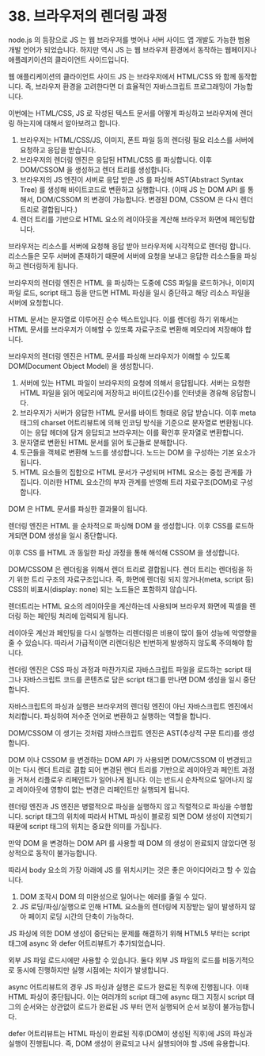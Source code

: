 # 38. 브라우저의 렌더링 과정

node.js 의 등장으로 JS 는 웹 브라우저를 벗어나 서버 사이드 앱 개발도 가능한 범용 개발 언어가 되었습니다. 하지만 역시 JS 는 웹 브라우저 환경에서 동작하는 웹페이지나 애플레키이션의 클라이언트 사이드입니다.

웹 애플리케이션의 클라이언트 사이드 JS 는 브라우저에서 HTML/CSS 와 함께 동작합니다. 즉, 브라우저 환경을 고려한다면 더 효율적인 자바스크립트 프로그래밍이 가능합니다. 

이번에는 HTML/CSS, JS 로 작성된 텍스트 문서를 어떻게 파싱하고 브라우저에 렌더링 하는지에 대해서 알아보려고 합니다.

1. 브라우저는 HTML/CSS/JS, 이미지, 폰트 파일 등의 렌더링 필요 리소스를 서버에 요청하고 응답을 받습니다.
2. 브라우저의 렌더링 엔진은 응답된 HTML/CSS 를 파싱합니다. 이후 DOM/CSSOM 을 생성하고 렌더 트리를 생성합니다.
3. 브라우저의 JS 엔진이 서버로 응답 받은 JS 를 파싱해 AST(Abstract Syntax Tree) 를 생성해 바이트코드로 변환하고 실행합니다. (이때 JS 는 DOM API 를 통해서, DOM/CSSOM 의 변경이 가능합니다. 변경된 DOM, CSSOM 은 다시 렌더 트리로 결합됩니다.)
4. 렌더 트리를 기반으로 HTML 요소의 레이아웃을 계산해 브라우저 화면에 페인팅합니다.

브라우저는 리소스를 서버에 요청해 응답 받아 브라우저에 시각적으로 렌더링 합니다. 리소스들은 모두 서버에 존재하기 때문에 서버에 요청을 보내고 응답한 리소스들을 파싱하고 렌더링하게 됩니다.

브라우저의 렌더링 엔진은 HTML 을 파싱하는 도중에 CSS 파일을 로드하거나, 이미지 파일 로드, script 태그 등을 만드면 HTML 파싱을 일시 중단하고 해당 리소스 파일을 서버에 요청합니다.

HTML 문서는 문자열로 이루어진 순수 텍스트입니다. 이를 렌더링 하기 위해서는 HTML 문서를 브라우저가 이해할 수 있또록 자료구조로 변환해 메모리에 저장해야 합니다.

브라우저의 렌더링 엔진은 HTML 문서를 파싱해 브라우저가 이해할 수 있도록 DOM(Document Object Model) 을 생성합니다.

1. 서버에 있는 HTML 파일이 브라우저의 요청에 의해서 응답됩니다. 서버는 요청한 HTML 파일을 읽어 메모리에 저장하고 바이트(2진수)를 인터넷을 경유해 응답합니다.
2. 브라우저가 서버가 응답한 HTML 문서를 바이트 형태로 응답 받습니다. 이후 meta 태그의 charset 어트리뷰트에 의해 인코딩 방식을 기준으로 문자열로 변환됩니다. 이는 응답 헤더에 담겨 응답되고 브라우저는 이를 확인후 문자열로 변환합니다.
3. 문자열로 변환된 HTML 문서를 읽어 토근들로 분해합니다.
4. 토근들을 객체로 변환해 노드를 생성합니다. 노드는 DOM 을 구성하는 기본 요소가 됩니다.
5. HTML 요소들의 집합으로 HTML 문서가 구성되며 HTML 요소는 중첩 관계를 가집니다. 이러한 HTML 요소간의 부자 관계를 반영해 트리 자료구조(DOM)로 구성합니다. 

DOM 은 HTML 문서를 파싱한 결과물이 됩니다.

렌더링 엔진은 HTML 을 순차적으로 파싱해 DOM 을 생성합니다. 이후 CSS를 로드하게되면 DOM 생성을 일시 중단합니다.

이후 CSS 를 HTML 과 동일한 파싱 과정을 통해 해석해 CSSOM 을 생성합니다. 

DOM/CSSOM 은 렌더링을 위해서 렌더 트리로 결합됩니다. 렌더 트리는 렌더링을 하기 위한 트리 구조의 자료구조입니다. 즉, 화면에 렌더링 되지 않거나(meta, script 등) CSS의 비표시(display: none) 되는 노드들은 포함하지 않습니다.

렌더트리는 HTML 요소의 레이아웃을 계산하는데 사용되며 브라우저 화면에 픽셀을 렌더링 하는 페인팅 처리에 입력되게 됩니다.

레이아웃 계산과 페인팅을 다시 실행하는 리렌더링은 비용이 많이 들어 성능에 악영향을 줄 수 있습니다. 따라서 가급적이면 리렌더링은 빈번하게 발생하지 않도록 주의해야 합니다.

렌더링 엔진은 CSS 파싱 과정과 마찬가지로 자바스크립트 파일을 로드하는 script 태그나 자바스크립트 코드를 콘텐츠로 담은 script 태그를 만나면 DOM 생성을 일시 중단합니다.

자바스크립트의 파싱과 실행은 브라우저의 렌더링 엔진이 아닌 자바스크립트 엔진에서 처리합니다. 파싱하여 저수준 언어로 변환하고 실행하는 역할을 합니다.

DOM/CSSOM 이 생기는 것처럼 자바스크립트 엔진은 AST(추상적 구문 트리)를 생성합니다.

DOM 이나 CSSOM 을 변경하는 DOM API 가 사용되면 DOM/CSSOM 이 변경되고 이는 다시 렌더 트리로 결합 되어 변경된 렌더 트리를 기반으로 레이아웃과 페인트 과정을 거쳐서 리플로우 리페인트가 일어나게 됩니다. 이는 반드시 순차적으로 일어나지 않고 레이아웃에 영향이 없는 변경은 리페인트만 실행되게 됩니다.

렌더링 엔진과 JS 엔진은 병렬적으로 파싱을 실행하지 않고 직렬적으로 파싱을 수행합니다. script 태그의 위치에 따라서 HTML 파싱이 블로킹 되면 DOM 생성이 지연되기 때문에 script 태그의 위치는 중요한 의미를 가집니다.

만약 DOM 을 변경하는 DOM API 를 사용할 때 DOM 의 생성이 완료되지 않았다면 정상적으로 동작이 불가능합니다.

따라서 body 요소의 가장 아래에 JS 를 위치시키는 것은 좋은 아이디어라고 할 수 있습니다.
1. DOM 조작시 DOM 의 미완성으로 일어나는 에러를 줄일 수 있다.
2. JS 로딩/파싱/실행으로 인해 HTML 요소들의 렌더링에 지장받는 일이 발생하지 않아 페이지 로딩 시간의 단축이 가능하다.

JS 파싱에 의한 DOM 생성이 중단되는 문제를 해결하기 위해 HTML5 부터는 script 태그에 async 와 defer 어트리뷰트가 추가되었습니다.

외부 JS 파일 로드시에만 사용할 수 있습니다. 둘다 외부 JS 파일의 로드를 비동기적으로 동시에 진행하지만 실행 시점에는 차이가 발생합니다.

async 어트리뷰트의 경우 JS 파싱과 실행은 로드가 완료된 직후에 진행됩니다. 이때 HTML 파싱이 중단됩니다. 이는 여러개의 script 태그에 async 태그 지정시 script 태그의 순서와는 상관없이 로드가 완료된 JS 부터 먼저 실행되어 순서 보장이 불가능합니다.

defer 어트리뷰트는 HTML 파싱이 완료된 직후(DOM이 생성된 직후)에 JS의 파싱과 실행이 진행됩니다. 즉, DOM 생성이 완료되고 나서 실행되어야 할 JS에 유용합니다.